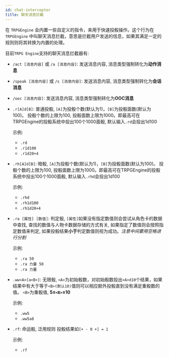 ```yaml
---
id: chat-interceptor
title: 聊天消息拦截
---
```


在 `TRPGEngine` 会内置一些自定义的指令，来用于快速投骰操作。这个行为在 `TRPGEngine` 中叫聊天消息拦截，意思是拦截用户发送的信息，如果其满足一定的规则则将其转换为内置的处理。

目前`TRPG Engine`支持的聊天消息拦截器有:

- `/act [消息内容]` 或 `/a [消息内容]`: 发送消息内容, 消息类型强制转化为**动作消息**
- `/speak [消息内容]` 或 `/s [消息内容]`: 发送消息内容, 消息类型强制转化为**会话消息**
- `/ooc [消息内容]`: 发送消息内容, 消息类型强制转化为**OOC消息**

- `.r[A]d[B]`: 普通投骰, `[A]`为投骰个数(默认为1)，`[B]`为投骰面数(默认为100)。 投骰个数的上限为100, 投骰面数上限为1000。即最高可在TRPGEngine的投骰系统中投出100个1000面骰, 默认输入`.rd`会投出1d100

  示例:
  - `.rd`
  - `.r1d100`
  - `.r1d20+4`

- `.rh[A]d[B]`: 暗骰, `[A]`为投骰个数(默认为1)，`[B]`为投骰面数(默认为100)。 投骰个数的上限为100, 投骰面数上限为1000。即最高可在TRPGEngine的投骰系统中投出100个1000面骰, 默认输入`.rhd`会投出1d100

  示例:
  - `.rhd`
  - `.rh1d100`
  - `.rh1d20+4`

- `.ra [属性] [数值]`: 判定骰, `[属性]`如果没有指定数值则会尝试从角色卡的数据中查找, 查找的数值与人物卡数据存储的方式有关, 如果指定了数值则会按照指定数值来判定, 如果投骰结果**小于**判定数值则视为成功。*注意中间要用空格进行分割*

  示例:
  - `.ra 50`
  - `.ra 力量 50`
  - `.ra 力量`

- `.ww<A>[a<B>]`: 无限骰, `<A>`为初始骰数，对初始骰数投出`<A>d10`个结果，如果结果中有大于等于`<B>(默认10)`值则可以相应额外投骰直到没有满足重骰数的值。 `<B>`为重骰值, **5≤`<B>`≤10**

  示例:
  - `.ww5`
  - `.ww5a8`


- `.rf`: 命运骰, 泛用规则 投骰结果如`[+ - 0 +] = 1`

  示例:
  - `.rf`
